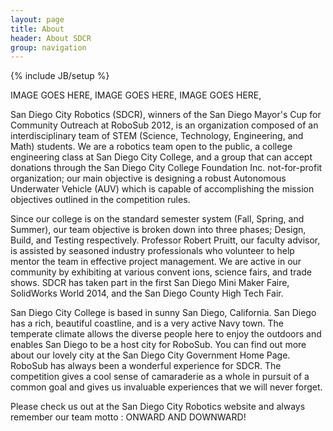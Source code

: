 ```yaml
---
layout: page
title: About
header: About SDCR
group: navigation
---
```

{% include JB/setup %}

<!--
Google Map embed:

Original object:
<iframe width="600" height="450" frameborder="0" style="border:0" src="https://www.google.com/maps/embed/v1/place?q=san%20diego%20city%20college&key=AIzaSyC-c-4P3FhPrpP08DmDmrwjG44DUE3v_LU"></iframe>

Fluid Map Maintaining:
http://codepen.io/bradfrost/full/vwInb

Uncle Dave's Ol' Padded Box:
http://daverupert.com/2012/04/uncle-daves-ol-padded-box/
-->

<div id="wrapper">
    <div id = "leftcolumn">IMAGE GOES HERE, IMAGE GOES HERE, IMAGE GOES HERE,
    </div>
    <div id = "rightcolumn">
    <p> San Diego City Robotics (SDCR), winners of the San Diego Mayor's Cup for Community Outreach at RoboSub 2012, is an organization composed of an interdisciplinary team of STEM (Science, Technology, Engineering, and Math) students. We are a robotics team open to the public, a college engineering class at San Diego City College, and a group that can accept donations through the San 
Diego City College Foundation Inc. not-for-profit organization; our main objective is designing a robust Autonomous Underwater Vehicle (AUV) which is capable of accomplishing the mission objectives outlined in the competition rules. 
 
Since our college is on the standard semester system (Fall, Spring, and Summer), our team objective is broken down into three phases; Design, Build, and Testing respectively. Professor Robert Pruitt, our faculty advisor, is assisted by seasoned industry professionals who volunteer to help mentor the team in effective project management. We are active in our community by exhibiting at various convent
ions, science fairs, and trade shows. SDCR has taken part in the first San Diego Mini Maker Faire, SolidWorks World 2014, and the San Diego County High Tech Fair.
 
San Diego City College is based in sunny San Diego, California. San Diego has a rich, beautiful coastline, and is a very active Navy town. The temperate climate allows the diverse people here to enjoy the outdoors and enables San Diego to be a host city for RoboSub. You can find out more about our lovely city at the San Diego City Government Home Page. RoboSub has always been a wonderful experience for SDCR. The competition gives a cool sense of camaraderie as a whole in pursuit of a common goal and gives us invaluable experiences that we will never forget.
 
Please check us out at the San Diego City Robotics website and always remember our team motto : ONWARD AND DOWNWARD!
</p>
    </div>
</div>
